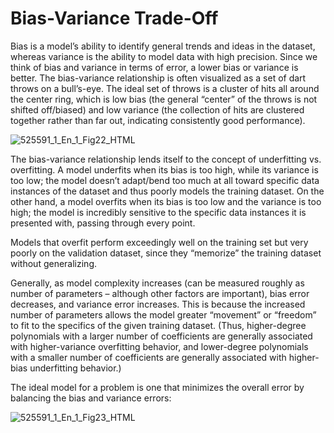 # Bias-Variance Trade-Off

Bias is a model’s ability to identify general trends and ideas in the dataset, whereas variance is the ability to model data with high precision. Since we think of bias and variance in terms of error, a lower bias or variance is better. The bias-variance relationship is often visualized as a set of dart throws on a bull’s-eye. The ideal set of throws is a cluster of hits all around the center ring, which is low bias (the general “center” of the throws is not shifted off/biased) and low variance (the collection of hits are clustered together rather than far out, indicating consistently good performance).

![525591_1_En_1_Fig22_HTML](https://user-images.githubusercontent.com/62965911/230721537-ed3988e5-349c-48c6-8ad6-7ed334d8a237.png)

The bias-variance relationship lends itself to the concept of underfitting vs. overfitting. A model underfits when its bias is too high, while its variance is too low; the model doesn’t adapt/bend too much at all toward specific data instances of the dataset and thus poorly models the training dataset. On the other hand, a model overfits when its bias is too low and the variance is too high; the model is incredibly sensitive to the specific data instances it is presented with, passing through every point.

Models that overfit perform exceedingly well on the training set but very poorly on the validation dataset, since they “memorize” the training dataset without generalizing.

Generally, as model complexity increases (can be measured roughly as number of parameters – although other factors are important), bias error decreases, and variance error increases. This is because the increased number of parameters allows the model greater “movement” or “freedom” to fit to the specifics of the given training dataset. (Thus, higher-degree polynomials with a larger number of coefficients are generally associated with higher-variance overfitting behavior, and lower-degree polynomials with a smaller number of coefficients are generally associated with higher-bias underfitting behavior.)

The ideal model for a problem is one that minimizes the overall error by balancing the bias and variance errors:

![525591_1_En_1_Fig23_HTML](https://user-images.githubusercontent.com/62965911/230721610-f89759cd-b67a-4a06-ae7a-1a50e45ad025.png)